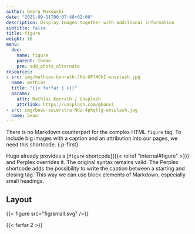 ```yaml
---
author: Georg Makowski
date: "2021-09-11T00:07:48+02:00"
description: Display Images together with additional information
subtitle: false
title: figure
weight: 10
menu:
  doc:
    name: figure
    parent: theme
    pre: add_photo_alternate
resources:
- src: img/mathias-konrath-JHb-UFfNOhI-unsplash.jpg
  name: mathias
  title: "{{< farfar 1 >}}"
  params:
    attr: Mathias Konrath / Unsplash
    attrlink: https://unsplash.com/@konni
- src: img/beau-swierstra-Ndz-4phqtlg-unsplash.jpg
  name: beau  
---
```


There is no Markdown counterpart for the complex HTML `figure` tag. To include big images with a caption and an attribution into our pages, we need this shortcode.
{.p-first} <!--more-->

Hugo already provides a [`figure` shortcode]({{< relref "internal#figure" >}}) and Perplex overrides it. The original syntax remains valid. The Perplex shortcode adds the possibility to write the caption between a starting and closing tag. This way we can use block elements of Markdown, especially small headings.

## Layout

{{< figure src="fig/small.svg" />}}

{{< farfar 2 >}}
